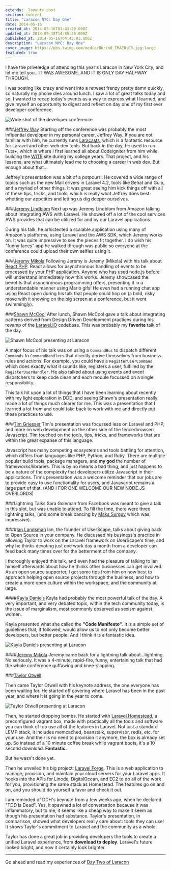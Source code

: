 ```yaml
---
extends: _layouts.post
section: content
title: "Laracon NYC: Day One"
date: 2014-05-16
created_at: 2014-05-16T01:43:20.000Z
updated_at: 2014-09-18T14:55:35.000Z
published_at: 2014-05-16T04:45:03.000Z
description: "Laracon NYC: Day One"
cover_image: https://pbs.twimg.com/media/Bnrcn0_IMAE0iCR.jpg:large
featured: true
---
```


I have the priveledge of attending this year's Laracon in New York City, and let me tell you...IT WAS AWESOME. AND IT IS ONLY DAY HALFWAY THROUGH.

I was posting like crazy and went into a retweet frenzy pretty damn quickly, so naturally my phone dies around lunch. I saw a lot of great talks today and so, I wanted to recap today's events as a way to express what I learned, and give myself an opportunity to digest and reflect on day one  of my first ever developer conference.

<img src="https://pbs.twimg.com/media/Bnrcn0_IMAE0iCR.jpg:large" alt="Wide shot of the developer conference" />

###[Jeffrey Way](https://twitter.com/jeffrey_way)
Starting off the conference was probably the most influential developer in my personal career, Jeffrey Way. If you are not familiar with him, he currently runs [Laracasts](https://laracasts.com), which is a fantastic resource for Laravel and other web dev tools. But back in the day, he used to run Tuts+, which is where I first learned all about Codeigniter from him while building the [WITR](https://witr.rit.edu) site during my college years. That project, and his lessons, are what ultimately lead me to choosing a career in web dev. But enough about that...

Jeffrey's presentation was a bit of a potpourri. He covered a wide range of topics such as the new Mail drivers in Laravel 4.2, tools like Behat and Gulp, and a myriad of other things. It was great seeing him kick things off with all of these tips, tricks, and tools, which is really what Jeffrey does best: whetting our appetites and letting us dig deeper ourselves.

###[Jeremy Lindblom](https://twitter.com/jeremeamia)
Next up was Jeremy Lindblom from Amazon talking about integrating AWS with Laravel. He showed off a lot of the cool services AWS provides that can be utilized for and by our Laravel applications. 

During his talk, he arhictected a scalable application using many of Amazon's platforms, using Laravel and the AWS SDK, which Jeremy works on. It was quite impressive to see the pieces fit together. I do wish his "funny faces" app he walked through was public so everyone at the conference could upload their own selfies using it.

###[Jeremy Mikola](https://twitter.com/jmikola)
Following Jeremy is Jeremy (Mikola) with his talk about [React PHP](https://reactphp.org/). React allows for asynchronous handling of events to be processed by your PHP application. Anyone who has used node.js before will understand immediately how this works. Jeremy showcased the benefits that asynchronous programming offers, presenting it in a understandable manner using Mario gifs! He even had a running chat app using React open during his talk that people could hop on (a bold, risky move with it showing on the big screen at a conference, but it went swimmingly).

###[Shawn McCool](https://twitter.com/ShawnMcCool)
After lunch, Shawn McCool gave a talk about integrating patterns derived from Design Driven Development practices during his revamp of the [Laravel.IO](https://laravel.io/forum) codebase. This was probably my **favorite** talk of the day. 

<img src="https://pbs.twimg.com/media/BnsiTmrCIAEDiw9.jpg:large" alt="Shawn McCool presenting at Laracon" />

A major focus of his talk was on using a `CommandBus` to dispatch different `Commands` to `CommandHandlers` that directly derive themselves from business rules and actions. For example, you could have a `RegisterUserCommand` which does exactly what it sounds like, registers a user, fulfilled by the `RegisterUserHandler`. He also talked about using events and event dispatchers to keep code clean and each module focussed on a single responsibility. 

This talk hit upon a lot of things that I have been learning about recently with my light exploration in DDD, and seeing Shawn's presentation really made a lot of things much clearer for me. This was a presentation that I learned a lot from and could take back to work with me and directly put these practices to use.

###[Tim Griesser](https://twitter.com/tgriesser)
Tim's presentation was focussed less on Laravel and PHP, and more on web development on the other side of the fence/browser: Javascript. Tim touched on the tools, tips, tricks, and frameworks that are within the great expanse of this language. 

Javascript has many competing ecosystems and tools battling for attention, which differs from languages like PHP, Python, and Ruby. There are multiple popular build tools, package managers, and **my god** the number of frameworks/libraries. This is by no means a bad thing, and just happens to be a nature of the complexity that developers utilize Javascript in their applications. Tim's presentation was a welcome reminder that our jobs are to provide easy to use functionality for users, and Javascript remains a large part of that. (AND I FOR ONE WELCOME OUR NEW NODE.JS OVERLORDS)

###Lightning Talks
Sara Goleman from Facebook was meant to give a talk in this slot, but was unable to attend. To fill the time, there were three lightning talks, (and some break dancing by [Maks Surguy](https://twitter.com/msurguy) which was impressive).

####[Ian Landsman](https://twitter.com/ianlandsman)
Ian, the founder of UserScape, talks about giving back to Open Source in your company. He discussed his business's practice in allowing Taylor to work on the Laravel framework on UserScape's time, and why he thinks devoting just one work day a month from a developer can feed back many times over for the betterment of the company.

I thoroughly enjoyed this talk, and even had the pleasure of talking to Ian himself afterwards about how he thinks other businesses can get involved. As an open source supporter, I got some tips from him on how best to approach helping open source projects through the business, and how to create a more open culture within the workspace, and the community at large.

####[Kayla Daniels](https://twitter.com/kayladnls)
Kayla had probably the most powerful talk of the day. A very important, and very debated topic, within the tech community today, is the issue of marginalism, most commonly observed as sexism against women. 

Kayla presented what she called the **"Code Manifesto"**. It is a simple set of guidelines that, if followed, would allow us to not only become better developers, but better people. And I think it is a fantastic idea. 

<img src="https://pbs.twimg.com/media/Bntd9tGIMAAwHZn.jpg" alt="Kayla Daniels presenting at Laracon" />

####[Jeremy Mikola](https://twitter.com/jmikola)
Jeremy came back for a lightning talk about...lightning. No seriously. It was a 4-minute, rapid-fire, funny, entertaining talk that had the whole conference guffawing and knee-slapping.

###[Taylor Otwell](https://twitter.com/taylorotwell)

Then came Taylor Otwell with his keynote address, the one everyone has been waiting for. He started off covering where Laravel has been in the past year, and where it is going in the year to come.

<img src="https://pbs.twimg.com/media/BntJUnhCcAAM1Ql.jpg:large" alt="Taylor Otwell presenting at Laracon" />

Then, he started dropping bombs. He started with [Laravel Homestead](https://laravel.com/docs/homestead), a preconfigured vagrant box, made with practically all the tools and software you can think of too use all of the features in Laravel. Not just a standard LEMP stack, it includes memcached, beanstalk, supervisor, redis, etc. for your use. And their is no need to provision it anymore, the box is already set up. So instead of a 10 minute coffee break while vagrant boots, it's a 10 second download. **Fantastic.**

But he wasn't done yet. 

Then he unveiled his big project: [Laravel Forge](https://forge.laravel.com/). This is a web application to manage, provision, and maintain your cloud servers for your Laravel apps. It hooks into the APIs for Linode, DigitalOcean, and EC2 to do all of the work for you, provisioning the same stack as Homestead. The features go on and on, and you should do yourself a favor and check it out.

I am reminded of DDH's keynote from a few weeks ago, when he declared "TDD is Dead". Yes, it spawned a lot of conversation because it was inflammatory, but to me, it seems like a cheap way to make it seem as though his presentation had substance. Taylor's presentation, in comparison, showed what developers really care about: tools they can use! It shows Taylor's commitment to Laravel and the community as a whole.

Taylor has done a great job in providing developers the tools to create a unified Laravel experience, from **download to deploy**. Laravel's future looked bright, and now it certainly look brighter.

---

Go ahead and read my experiences of [Day Two of Laracon](https://jpbetley.com/laracon-nyc-day-two/)
